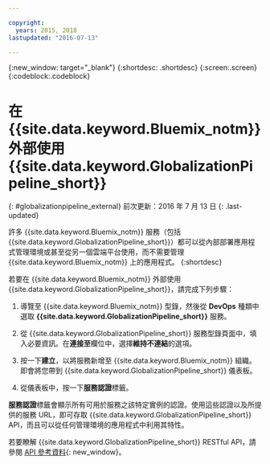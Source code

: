 ```yaml
---

copyright:
  years: 2015, 2018
lastupdated: "2016-07-13"

---
```


{:new_window: target="_blank"}
{:shortdesc: .shortdesc}
{:screen:.screen}
{:codeblock:.codeblock}

# 在 {{site.data.keyword.Bluemix_notm}} 外部使用 {{site.data.keyword.GlobalizationPipeline_short}}
{: #globalizationpipeline_external}
前次更新：2016 年 7 月 13 日
{: .last-updated}

許多 {{site.data.keyword.Bluemix_notm}} 服務（包括 {{site.data.keyword.GlobalizationPipeline_short}}）都可以從內部部署應用程式管理環境或甚至從另一個雲端平台使用，而不需要管理 {{site.data.keyword.Bluemix_notm}} 上的應用程式。
{:shortdesc}

若要在 {{site.data.keyword.Bluemix_notm}} 外部使用 {{site.data.keyword.GlobalizationPipeline_short}}，請完成下列步驟：

1. 導覽至 {{site.data.keyword.Bluemix_notm}} 型錄，然後從 **DevOps** 種類中選取 **{{site.data.keyword.GlobalizationPipeline_short}}** 服務。

2. 從 {{site.data.keyword.GlobalizationPipeline_short}} 服務型錄頁面中，填入必要資訊。在**連接至**欄位中，選擇**維持不連結**的選項。

3. 按一下**建立**，以將服務新增至 {{site.data.keyword.Bluemix_notm}} 組織。即會將您帶到 {{site.data.keyword.GlobalizationPipeline_short}} 儀表板。

4. 從儀表板中，按一下**服務認證**標籤。  

**服務認證**標籤會顯示所有可用於服務之該特定實例的認證。使用這些認證以及所提供的服務 URL，即可存取 {{site.data.keyword.GlobalizationPipeline_short}} API，而且可以從任何管理環境的應用程式中利用其特性。

若要瞭解 {{site.data.keyword.GlobalizationPipeline_short}} RESTful API，請參閱 [API 參考資料](https://gp-rest.ng.bluemix.net/translate/swagger/index.html){: new_window}。

